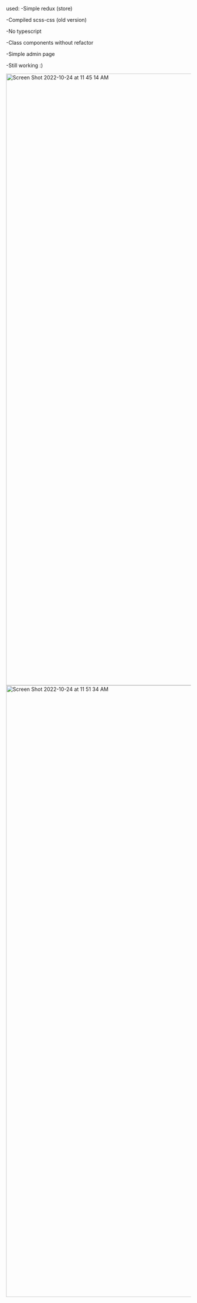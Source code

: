 used: 
  -Simple redux (store)

  -Compiled scss-css (old version)

  -No typescript

  -Class components without refactor

  -Simple admin page

  -Still working :)
  
<img width="1666" alt="Screen Shot 2022-10-24 at 11 45 14 AM" src="https://user-images.githubusercontent.com/27764894/197474954-96e18c7b-5818-44ce-9671-b7ed8d283f76.png">
<img width="1666" alt="Screen Shot 2022-10-24 at 11 51 34 AM" src="https://user-images.githubusercontent.com/27764894/197475203-e3246bf6-d146-4f8b-9d74-2181a9ac6f5d.png">
